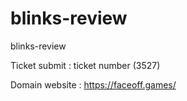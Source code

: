 # blinks-review

blinks-review

Ticket submit : ticket number (3527)

Domain website : https://faceoff.games/
